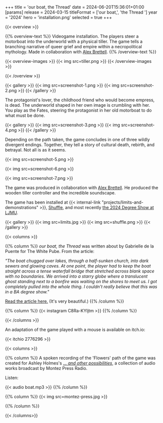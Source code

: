 +++
title = 'our boat, the Thread'
date = 2024-06-20T15:36:01+01:00
[params]
    release = 2024-03-15
    titleFormat = ['our boat,', 'the Thread ']
    year = '2024'
    hero = 'installation.png'
    selected = true
+++

{{< overview >}}

{{% overview-text %}}
Videogame installation. The players steer a motorboat into the underworld with a physical tiller. The game tells a branching narrative of queer grief and empire within a necropolitical mythology. Made in collaboration with [Alex Brettell](https://www.instagram.com/folkvutur/).
{{% /overview-text %}}

{{< overview-images >}}
{{< img src=tiller.png >}}
{{< /overview-images >}}

{{< /overview >}}

{{< gallery >}}
{{< img src=screenshot-1.png >}}
{{< img src=screenshot-2.png >}}
{{< /gallery >}}

The protagonist's lover, the childhood friend who would become empress, is dead. The underworld shaped in her own image is crumbling with her. You play as the Fates, steering the protagonist in her old motorboat to do what must be done.

{{< gallery >}}
{{< img src=screenshot-3.png >}}
{{< img src=screenshot-4.png >}}
{{< /gallery >}}

Depending on the path taken, the game concludes in one of three wildly divergent endings. Together, they tell a story of cultural death, rebirth, and betrayal. Not all is as it seems.

{{< img src=screenshot-5.png >}}

{{< img src=screenshot-6.png >}}

{{< img src=screenshot-7.png >}}

The game was produced in collaboration with [Alex Brettell](https://www.instagram.com/folkvutur/). He produced the wooden tiller controller and the incredible soundscape.

The game has been installed at {{< internal-link "projects/limits-and-demonstrations" >}}, [Shuffle](https://shuffleshuffleshuffle.co.uk/), and most recently [the 2024 Degree Show at LJMU](https://lsad.co.uk/students/ada-null/). 

{{< gallery >}}
{{< img src=limits.jpg >}}
{{< img src=shuffle.png >}}
{{< /gallery >}}

{{< columns >}}

{{% column %}}
*our boat, the Thread* was written about by Gabrielle de la Puente for The White Pube. From the article:

*"The boat chugged over lakes, through a half-sunken church, into dark sewers and glowing caves. At one point, the player had to keep the boat straight across a tense waterfall bridge that stretched across blank space with no boundaries. We arrived into a starry globe where a translucent ghost standing next to a bonfire was waiting on the shores to meet us. I got completely pulled into the whole thing. I couldn’t really believe that this was in a BA degree show."*

[Read the article here.](https://thewhitepube.co.uk/texts/2024/ljmu-degree-show/) (It's very beautiful.)
{{% /column %}}

{{% column %}}
{{< instagram C8Ra-KYIjtm >}}
{{% /column %}}

{{< /columns >}}

An adaptation of the game played with a mouse is available on itch.io:

{{< itchio 2776296 >}}

{{< columns >}}

{{% column %}}
A spoken recording of the 'Flowers' path of the game was created for Ashley Holmes's [*... and other possibilities*](https://radio.montezpress.com/#/show/3389), a collection of audio works broadcast by Montez Press Radio.

Listen:

{{< audio boat.mp3 >}}
{{% /column %}}

{{% column %}}
{{< img src=montez-press.jpg >}}

{{% /column %}}

{{< /columns>}}

